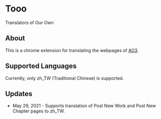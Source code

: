 # Tooo
Translators of Our Own

## About
This is a chrome extension for translating the webpages of [AO3](https://archiveofourown.org/).

## Supported Languages
Currently, only zh_TW (Traditional Chinese) is supported.

## Updates
- May 29, 2021 - Supports translation of Post New Work and Post New Chapter pages to zh_TW.
